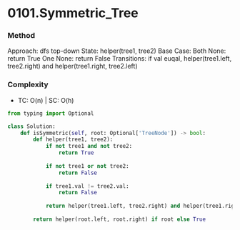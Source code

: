# 0101.Symmetric_Tree

### Method
Approach: dfs top-down
State:
    helper(tree1, tree2)
Base Case:
    Both None: return True
    One None: return False
Transitions:
    if val euqal, helper(tree1.left, tree2.right) and helper(tree1.right, tree2.left)

### Complexity
* TC: O(n) | SC: O(h)
```python
from typing import Optional

class Solution:
    def isSymmetric(self, root: Optional['TreeNode']) -> bool:
        def helper(tree1, tree2):
            if not tree1 and not tree2:
                return True
            
            if not tree1 or not tree2:
                return False
            
            if tree1.val != tree2.val:
                return False
            
            return helper(tree1.left, tree2.right) and helper(tree1.right, tree2.left)
        
        return helper(root.left, root.right) if root else True
```